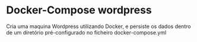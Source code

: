 # Docker-Compose wordpress
Cria uma maquina Wordpress utilizando Docker,
e persiste os dados dentro de um diretório pré-configurado no ficheiro docker-compose.yml
